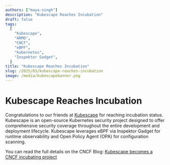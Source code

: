 ```yaml
---
authors: ["maya-singh"]
description: "Kubescape Reaches Incubation"
draft: false
tags:
  [
    "Kubescape",
    "ARMO",
    "CNCF",
    "eBPF",
    "kubernetes",
    "Inspektor Gadget",
  ]
title: "Kubescape Reaches Incubation"
slug: /2025/03/kubescape-reaches-incubation
image: /media/kubescapebanner.png
---
```


# Kubescape Reaches Incubation

Congratulations to our friends at [Kubescape](https://github.com/kubescape) for reaching incubation status. Kubescape is an open-source Kubernetes security project designed to offer comprehensive security coverage throughout the entire development and deployment lifecycle. Kubescape leverages eBPF via Inspektor Gadget for runtime observability and Open Policy Agent (OPA) for configuration scanning.

You can read the full details on the CNCF Blog: [Kubescape becomes a CNCF incubating project](https://www.cncf.io/blog/2025/03/24/kubescape-becomes-a-cncf-incubating-project/)
<!-- truncate -->